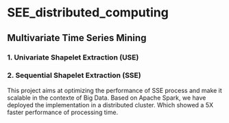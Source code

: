 # SEE_distributed_computing
## Multivariate Time Series Mining 
### 1. Univariate Shapelet Extraction (USE)
### 2. Sequential Shapelet Extraction (SSE)
This project aims at optimizing the performance of SSE process and make it scalable in the contexte of Big Data. 
Based on Apache Spark, we have deployed the implementation in a distributed cluster. Which showed a 5X faster performance of processing time.  
